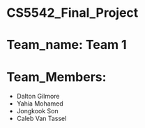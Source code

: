 # CS5542_Final_Project

# Team_name: Team 1

# Team_Members:
* Dalton Gilmore
* Yahia Mohamed 
* Jongkook Son 
* Caleb Van Tassel
